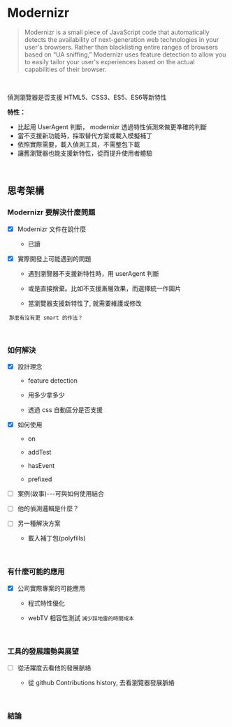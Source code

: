 # Modernizr

> Modernizr is a small piece of JavaScript code that automatically detects the availability of next-generation web technologies in your user's browsers. 
> Rather than blacklisting entire ranges of browsers based on “UA sniffing,” Modernizr uses feature detection to allow you to easily tailor your user's experiences based on the actual capabilities of their browser.

<br />

偵測瀏覽器是否支援 HTML5、CSS3、ES5、ES6等新特性

**特性：**
* 比起用 UserAgent 判斷， modernizr 透過特性偵測來做更準確的判斷
* 當不支援新功能時，採取替代方案或載入模擬補丁
* 依照實際需要，載入偵測工具，不需整包下載
* 讓舊瀏覽器也能支援新特性，從而提升使用者體驗

<br />

## 思考架構

### Modernizr 要解決什麼問題

- [x] Modernizr 文件在說什麼

  * 已讀

- [x] 實際開發上可能遇到的問題

  * 遇到瀏覽器不支援新特性時，用 userAgent 判斷
  
  * 或是直接捨棄。比如不支援漸層效果，而選擇統一作圖片
  
  * 當瀏覽器支援新特性了, 就需要維護或修改
  
  ``那麼有沒有更 smart 的作法？``

<br />
 
### 如何解決

- [x] 設計理念

  * feature detection
  
  * 用多少拿多少
  
  * 透過 css 自動區分是否支援
  
- [x] 如何使用

  * on
  
  * addTest
  
  * hasEvent
  
  * prefixed

- [ ] 案例(故事)---可與如何使用結合
 
- [ ] 他的偵測邏輯是什麼？

- [ ] 另一種解決方案

  * 載入補丁包(polyfills)

<br />

### 有什麼可能的應用

- [x] 公司實際專案的可能應用

  * 程式特性優化

  * webTV 相容性測試 ``減少踩地雷的時間成本``
  
<br />

### 工具的發展趨勢與展望

- [ ] 從活躍度去看他的發展脈絡

  * 從 github Contributions history, 去看瀏覽器發展脈絡
  
<br />

### 結論

